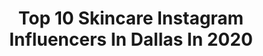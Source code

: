 ---
title: Top 10 Skincare Instagram Influencers In Dallas In 2020
description: >-
  Find top skincare Instagram influencers in Dallas in 2020. Most popular hashtags: #dallasblogger #skincareroutine #skincare #dallastexas.
platform: Instagram
profiles:
  - username: "laurynlately"
    fullname: >-
      Lauryn Henry
    location: "United States"
    followers: 15082
    engagement: 599
    commentsToLikes: 0.320326
    id: ck5zxuutd8pgk0i14b89ayddp
    verified: false
    hashtags: "#ootd, #proteinbars, #shophopes, #secretdeopartner"
  - username: "thestyleride"
    fullname: >-
      Mahi Chaurasia
    location: "United States"
    followers: 115575
    engagement: 83
    commentsToLikes: 0.065784
    id: ck5q9cqi1ag5l0i11frmsb2u9
    verified: false
    hashtags: "#beautyproducts, #blogger, #dallaslifestyleblogger, #dallasbloggers"
  - username: "joannaczechofficial"
    fullname: >-
      Joanna Czech
    location: "United States"
    followers: 118038
    engagement: 101
    commentsToLikes: 0.044214
    id: ck0twg5kjf8700i19uda4ecfr
    verified: true
    hashtags: "#czechlist, #linkinbio, #water, #vitamind"
  - username: "camila.tonello"
    fullname: >-
      🇧🇷 living in 🇺🇸
    location: "United States"
    followers: 18290
    engagement: 308
    commentsToLikes: 0.048782
    id: ck5q8gthn645u0i11ap8mk0lb
    verified: false
    hashtags: "#pixi, #quinttoupovo, #dfwinfluencers, #collaboration"
  - username: "cryscastles"
    fullname: >-
      Crystal
    location: "United States"
    followers: 8729
    engagement: 702
    commentsToLikes: 0.108393
    id: ck0vyexom3n3y0i19khmhjork
    verified: false
    hashtags: "#militarymen, #moveinfabletics, #latinasriseup, #citypalace"
  - username: "itsdaniellleee"
    fullname: >-
      Danielle Matern
    location: "United States"
    followers: 5936
    engagement: 478
    commentsToLikes: 0.062955
    id: ck6tnuxthaml30j71xpyxv29q
    verified: false
    hashtags: "#tomboyx, #styleoftheday, #instastyle, #blackgirlmagic"
  - username: "marypadian"
    fullname: >-
      Mary Padian
    location: "United States"
    followers: 244799
    engagement: 924
    commentsToLikes: 0.031560
    id: ck5bu8iekhc7i0i117gheps9v
    verified: true
    hashtags: "#finds, #rummage, #deepellum, #texas"
  - username: "tamie_lawson"
    fullname: >-
      𝒯𝒶𝓂𝒾𝑒 𝐿𝒶𝓌𝓈𝑜𝓃
    location: "United States"
    followers: 19937
    engagement: 251
    commentsToLikes: 0.026828
    id: ck5bzbosbqtwi0i11olbz3yiy
    verified: false
    hashtags: "#darkskinkillingit, #facial, #fashionstyle, #softglam"
  - username: "emilygoldglows"
    fullname: >-
      Emily Gold✨
    location: "United States"
    followers: 90739
    engagement: 1600
    commentsToLikes: 0.082747
    id: ck55n2bsi5bt30i118ctic2ay
    verified: false
    hashtags: "#makeupfortheday, #giveaways, #free, #competition"
  - username: "thedallasaesthetician"
    fullname: >-
      SAVANNA BODA AESTHETICS
    location: "United States"
    followers: 70897
    engagement: 339
    commentsToLikes: 0.034590
    id: ck14hr9tebqeu0i19s63j2izy
    verified: false
    hashtags: "#dallasaesthetician, #rebeccablack, #estheticianeducation, #dallastexas"
---